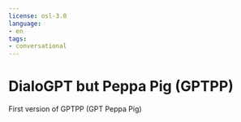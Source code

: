 ```yaml
---
license: osl-3.0
language:
- en
tags:
- conversational
---
```


# DialoGPT but Peppa Pig (GPTPP)

First version of GPTPP (GPT Peppa Pig)